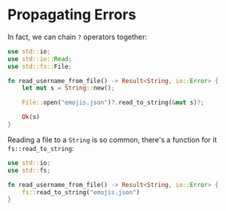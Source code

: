 # Propagating Errors

In fact, we can chain `?` operators together:

```rust
use std::io;
use std::io::Read;
use std::fs::File;

fn read_username_from_file() -> Result<String, io::Error> {
    let mut s = String::new();

    File::open("emojis.json")?.read_to_string(&mut s)?;

    Ok(s)
}
```

Reading a file to a `String` is so common, there's a function for it
`fs::read_to_string`:

```rust
use std::io;
use std::fs;

fn read_username_from_file() -> Result<String, io::Error> {
    fs::read_to_string("emojis.json")
}
```
